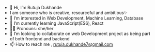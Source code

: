 - 👋 Hi, I’m Rutuja Dukhande
- I am someone who is creative, resourceful and ambitious✨
- 👀 I’m interested in Web Development, Machine Learning, Database 
- 🌱 I’m currently learning JavaScript(ES6), React
- 👨‍💻 Pronouns: she/her
- 💞️ I’m looking to collaborate on web Development project as being part of both frontend and backend
- 📫 How to reach me , rutuja.dukhande7@gmail.com

<!---
Rutuja177/Rutuja177 is a ✨ special ✨ repository because its `README.md` (this file) appears on your GitHub profile.
You can click the Preview link to take a look at your changes.
--->
